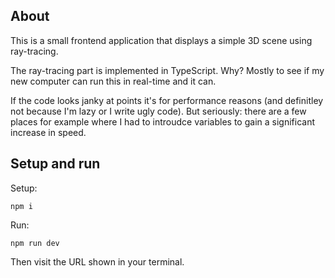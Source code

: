 
## About

This is a small frontend application that displays a simple 3D scene using ray-tracing.

The ray-tracing part is implemented in TypeScript. Why? Mostly to see if my new computer can run this in real-time and it can.

If the code looks janky at points it's for performance reasons (and definitley not because I'm lazy or I write ugly code). But seriously: there are a few places for example where I had to introudce variables to gain a significant increase in speed.

## Setup and run

Setup:
```
npm i
```

Run:
```
npm run dev
```

Then visit the URL shown in your terminal.
